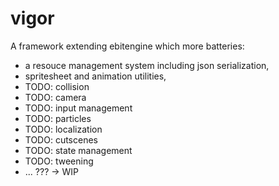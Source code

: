 # vigor

A framework extending ebitengine which more batteries:

- a resouce management system including json serialization,
- spritesheet and animation utilities,
- TODO: collision
- TODO: camera
- TODO: input management
- TODO: particles
- TODO: localization
- TODO: cutscenes
- TODO: state management
- TODO: tweening
- ... ??? -> WIP


